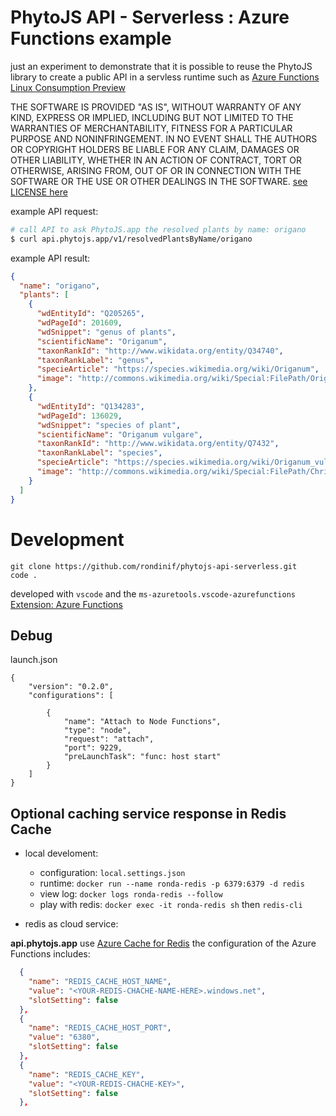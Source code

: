# PhytoJS API - Serverless : Azure Functions example
just an experiment to demonstrate that it is possible to reuse the PhytoJS library to create a public API in a servless runtime such as [Azure Functions Linux Consumption Preview](https://github.com/Azure/Azure-Functions/wiki/Azure-Functions-on-Linux-Preview)


THE SOFTWARE IS PROVIDED "AS IS", WITHOUT WARRANTY OF ANY KIND, EXPRESS OR IMPLIED, INCLUDING BUT NOT LIMITED TO THE WARRANTIES OF MERCHANTABILITY, FITNESS FOR A PARTICULAR PURPOSE AND NONINFRINGEMENT. IN NO EVENT SHALL THE AUTHORS OR COPYRIGHT HOLDERS BE LIABLE FOR ANY CLAIM, DAMAGES OR OTHER LIABILITY, WHETHER IN AN ACTION OF CONTRACT, TORT OR OTHERWISE, ARISING FROM, OUT OF OR IN CONNECTION WITH THE SOFTWARE OR THE USE OR OTHER DEALINGS IN THE SOFTWARE.
[see LICENSE here](./LICENSE)


example API request:
``` bash
# call API to ask PhytoJS.app the resolved plants by name: origano
$ curl api.phytojs.app/v1/resolvedPlantsByName/origano
```
example API result:
``` json
{
  "name": "origano",
  "plants": [
    {
      "wdEntityId": "Q205265",
      "wdPageId": 201609,
      "wdSnippet": "genus of plants",
      "scientificName": "Origanum",
      "taxonRankId": "http://www.wikidata.org/entity/Q34740",
      "taxonRankLabel": "genus",
      "specieArticle": "https://species.wikimedia.org/wiki/Origanum",
      "image": "http://commons.wikimedia.org/wiki/Special:FilePath/Origanum-vulgare.JPG"
    },
    {
      "wdEntityId": "Q134283",
      "wdPageId": 136029,
      "wdSnippet": "species of plant",
      "scientificName": "Origanum vulgare",
      "taxonRankId": "http://www.wikidata.org/entity/Q7432",
      "taxonRankLabel": "species",
      "specieArticle": "https://species.wikimedia.org/wiki/Origanum_vulgare",
      "image": "http://commons.wikimedia.org/wiki/Special:FilePath/ChristianBauer%20flowering%20oregano.jpg"
    }
  ]
}
```

# Development
``` 
git clone https://github.com/rondinif/phytojs-api-serverless.git
code . 
```
developed with `vscode` and the  `ms-azuretools.vscode-azurefunctions` [Extension: Azure Functions](https://marketplace.visualstudio.com/items?itemName=ms-azuretools.vscode-azurefunctions)

## Debug 
launch.json
```
{
    "version": "0.2.0",
    "configurations": [
        
        {
            "name": "Attach to Node Functions",
            "type": "node",
            "request": "attach",
            "port": 9229,
            "preLaunchTask": "func: host start"
        }
    ]
}
```

## Optional caching service response in Redis Cache  
- local develoment: 
  - configuration: `local.settings.json`
  - runtime: `docker run --name ronda-redis -p 6379:6379 -d redis`
  - view log: `docker logs ronda-redis --follow`
  - play with redis: `docker exec -it ronda-redis sh` then `redis-cli`

- redis as cloud service:

**api.phytojs.app** use [Azure Cache for Redis](https://docs.microsoft.com/en-us/azure/azure-cache-for-redis/) the configuration of the Azure Functions includes: 
``` json 
  {
    "name": "REDIS_CACHE_HOST_NAME",
    "value": "<YOUR-REDIS-CHACHE-NAME-HERE>.windows.net",
    "slotSetting": false
  },
  {
    "name": "REDIS_CACHE_HOST_PORT",
    "value": "6380",
    "slotSetting": false
  },
  {
    "name": "REDIS_CACHE_KEY",
    "value": "<YOUR-REDIS-CHACHE-KEY>",
    "slotSetting": false
  },
```